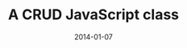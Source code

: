 ---
date: 2014-01-07
external: 
  host: David Walsh's blog
  url: http://davidwalsh.name/crud-javascript-class
layout: none
published: true
title: "A CRUD JavaScript class"
---